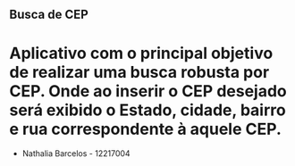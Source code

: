 ## Busca de CEP

# Aplicativo com o principal objetivo de realizar uma busca robusta por CEP. Onde ao inserir o CEP desejado será exibido o Estado, cidade, bairro e rua correspondente à aquele CEP. 

* Nathalia Barcelos - 12217004
